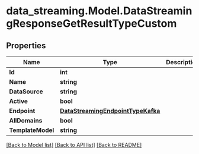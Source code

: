 # data_streaming.Model.DataStreamingResponseGetResultTypeCustom

## Properties

Name | Type | Description | Notes
------------ | ------------- | ------------- | -------------
**Id** | **int** |  | [optional] 
**Name** | **string** |  | [optional] 
**DataSource** | **string** |  | [optional] 
**Active** | **bool** |  | [optional] 
**Endpoint** | [**DataStreamingEndpointTypeKafka**](DataStreamingEndpointTypeKafka.md) |  | [optional] 
**AllDomains** | **bool** |  | [optional] 
**TemplateModel** | **string** |  | [optional] 

[[Back to Model list]](../README.md#documentation-for-models) [[Back to API list]](../README.md#documentation-for-api-endpoints) [[Back to README]](../README.md)

